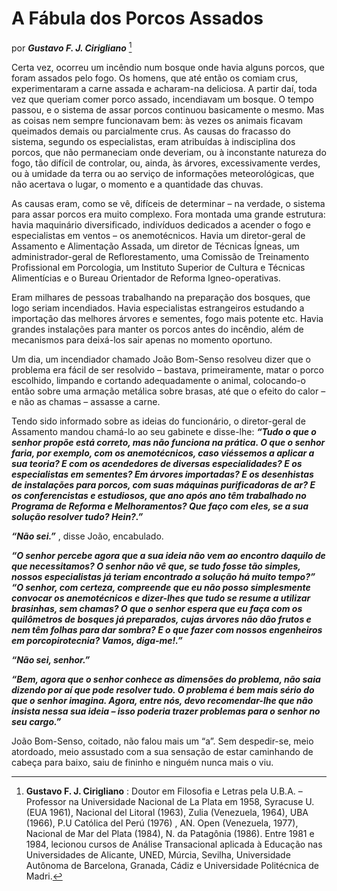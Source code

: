 # A Fábula dos Porcos Assados

por ***Gustavo F. J. Cirigliano*** [^1]


Certa vez, ocorreu um incêndio num bosque onde havia alguns porcos, que foram assados pelo fogo. Os homens, que até então os comiam crus, experimentaram a carne assada e acharam-na deliciosa. A partir daí, toda vez que queriam comer porco assado, incendiavam um bosque. O tempo passou, e o sistema de assar porcos continuou basicamente o mesmo. Mas as coisas nem sempre funcionavam bem: às vezes os animais ficavam queimados demais ou parcialmente crus. As causas do fracasso do sistema, segundo os especialistas, eram atribuídas à indisciplina dos porcos, que não permaneciam onde deveriam, ou à inconstante natureza do fogo, tão difícil de controlar, ou, ainda, às árvores, excessivamente verdes, ou à umidade da terra ou ao serviço de informações meteorológicas, que não acertava o lugar, o momento e a quantidade das chuvas.

As causas eram, como se vê, difíceis de determinar – na verdade, o sistema para assar porcos era muito complexo. Fora montada uma grande estrutura: havia maquinário diversificado, indivíduos dedicados a acender o fogo e especialistas em ventos – os anemotécnicos. Havia um diretor-geral de Assamento e Alimentação Assada, um diretor de Técnicas Ígneas, um administrador-geral de Reflorestamento, uma Comissão de Treinamento Profissional em Porcologia, um Instituto Superior de Cultura e Técnicas Alimentícias e o Bureau Orientador de Reforma Igneo-operativas.

Eram milhares de pessoas trabalhando na preparação dos bosques, que logo seriam incendiados. Havia especialistas estrangeiros estudando a importação das melhores árvores e sementes, fogo mais potente etc. Havia grandes instalações para manter os porcos antes do incêndio, além de mecanismos para deixá-los sair apenas no momento oportuno.

Um dia, um incendiador chamado João Bom-Senso resolveu dizer que o problema era fácil de ser resolvido – bastava, primeiramente, matar o porco escolhido, limpando e cortando adequadamente o animal, colocando-o então sobre uma armação metálica sobre brasas, até que o efeito do calor – e não as chamas – assasse a carne.

Tendo sido informado sobre as ideias do funcionário, o diretor-geral de Assamento mandou chamá-lo ao seu gabinete e disse-lhe: ***“Tudo o que o senhor propõe está correto, mas não funciona na prática. O que o senhor faria, por exemplo, com os anemotécnicos, caso viéssemos a aplicar a sua teoria? E com os acendedores de diversas especialidades? E os especialistas em sementes? Em árvores importadas? E os desenhistas de instalações para porcos, com suas máquinas purificadoras de ar? E os conferencistas e estudiosos, que ano após ano têm trabalhado no Programa de Reforma e Melhoramentos? Que faço com eles, se a sua solução resolver tudo? Hein?.”***

***“Não sei.”*** , disse João, encabulado.

***“O senhor percebe agora que a sua ideia não vem ao encontro daquilo de que necessitamos? O senhor não vê que, se tudo fosse tão simples, nossos especialistas já teriam encontrado a solução há muito tempo?” “O senhor, com certeza, compreende que eu não posso simplesmente convocar os anemotécnicos e dizer-lhes que tudo se resume a utilizar brasinhas, sem chamas? O que o senhor espera que eu faça com os quilômetros de bosques já preparados, cujas árvores não dão frutos e nem têm folhas para dar sombra? E o que fazer com nossos engenheiros em porcopirotecnia? Vamos, diga-me!.”***

***“Não sei, senhor.”***

***“Bem, agora que o senhor conhece as dimensões do problema, não saia dizendo por aí que pode resolver tudo. O problema é bem mais sério do que o senhor imagina. Agora, entre nós, devo recomendar-lhe que não insista nessa sua ideia – isso poderia trazer problemas para o senhor no seu cargo.”***

João Bom-Senso, coitado, não falou mais um “a”. Sem despedir-se, meio atordoado, meio assustado com a sua sensação de estar caminhando de cabeça para baixo, saiu de fininho e ninguém nunca mais o viu.

[^1]: **Gustavo F. J. Cirigliano** : Doutor em Filosofia e Letras pela U.B.A. – Professor na Universidade Nacional de La Plata em 1958, Syracuse U. (EUA 1961), Nacional del Litoral (1963), Zulia (Venezuela, 1964), UBA (1966), P.U Católica del Perú (1976) , AN. Open (Venezuela, 1977), Nacional de Mar del Plata (1984), N. da Patagônia (1986). Entre 1981 e 1984, lecionou cursos de Análise Transacional aplicada à Educação nas Universidades de Alicante, UNED, Múrcia, Sevilha, Universidade Autônoma de Barcelona, ​​Granada, Cádiz e Universidade Politécnica de Madri.
